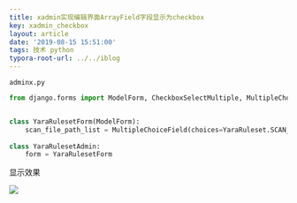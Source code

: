 ```yaml
---
title: xadmin实现编辑界面ArrayField字段显示为checkbox
key: xadmin_checkbox
layout: article
date: '2019-08-15 15:51:00'
tags: 技术 python
typora-root-url: ../../iblog
---
```


`adminx.py`

```python
from django.forms import ModelForm, CheckboxSelectMultiple, MultipleChoiceField


class YaraRulesetForm(ModelForm):
    scan_file_path_list = MultipleChoiceField(choices=YaraRuleset.SCAN_FILE_PATH_CHOICES, widget=CheckboxSelectMultiple(), label="测试路径")
    
class YaraRulesetAdmin:
    form = YaraRulesetForm
```

显示效果

![](https://imgs.zhangbaobao.cn/img/20190815153244.png)